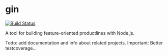 # gin
[![Build Status](https://travis-ci.org/WiRai/gin.svg?branch=master)](https://travis-ci.org/WiRai/gin)

A tool for building feature-oriented productlines with Node.js.

Todo: add documentation and info about related projects.
Important: Better testcoverage...
